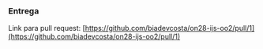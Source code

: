 ### Entrega

Link para pull request: [https://github.com/biadevcosta/on28-ijs-oo2/pull/1](https://github.com/biadevcosta/on28-ijs-oo2/pull/1)
